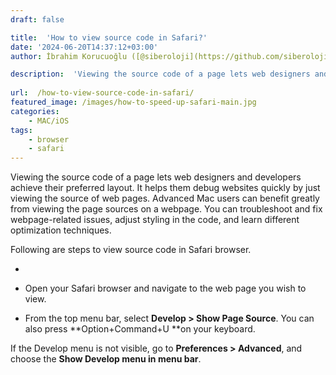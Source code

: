 ```yaml
---
draft: false

title:  'How to view source code in Safari?'
date: '2024-06-20T14:37:12+03:00'
author: İbrahim Korucuoğlu ([@siberoloji](https://github.com/siberoloji))

description:  'Viewing the source code of a page lets web designers and developers achieve their preferred layout.' 
 
url:  /how-to-view-source-code-in-safari/ 
featured_image: /images/how-to-speed-up-safari-main.jpg
categories:
    - MAC/iOS
tags:
    - browser
    - safari
---
```



Viewing the source code of a page lets web designers and developers achieve their preferred layout. It helps them debug websites quickly by just viewing the source of web pages. Advanced Mac users can benefit greatly from viewing the page sources on a webpage. You can troubleshoot and fix webpage-related issues, adjust styling in the code, and learn different optimization techniques.



Following are steps to view source code in Safari browser.


* 
* Open your Safari browser and navigate to the web page you wish to view.

* From the top menu bar, select **Develop > Show Page Source**. You can also press **Option+Command+U **on your keyboard.




If the Develop menu is not visible, go to **Preferences > Advanced**, and choose the **Show Develop menu in menu bar**.
